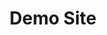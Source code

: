 ---
# Metada 
# -------
title: 'Demo Site'
path: /en
metas: 
  description: ''
  image: ./images/bio.jpg
  twitterUsername: ''
  author: Guarapo Media Agency
  lang: en
  ua: ''
siteurl: /en

# Main content sections to include
# -----------------------------------------------------------------------------
theme: portfolio
components:
  - type: hero
    active: true
  - type: portfolio
    active: true
  - type: instagram
    active: true
  - type: gallery
    active: false
  - type: about
    active: true
  - type: projects
    active: false
  - type: media
    active: false
  - type: testimonials
    active: true
  - type: process
    active: true
  - type: contact
    active: true
  - type: calendar
    active: false

# Navegation
# -----------------------------------------------------------------------------
navegation: 
  site-name: ''
  logo-active: false
  logo-url: ../../images/assets/guarapo_logo_white.svg
  translate: false
  menu:
    - nav: Bio
      link: '#about'
    - nav: Gallery
      link: '#gallery'
    - nav: portfolio
      link: '#portfolio'
    - nav: Testimonials
      link: '#testimonial'
    - nav: Contact
      link: '#contact'
    - nav: English
      link: /en/
  button: whatsapp
  link: https://wa.me/54622531989

# Main content sections to include
# -----------------------------------------------------------------------------
hero: 
  title: ¡Hello! I am Clara
  subtitle: Fashion Photographer
  channels:
    - name: ''
      link: ''
    - name: ''
      link: ''
    - name: ''
      link: ''
  image: ./images/hero.jpg

# Gallery 
# -------
gallery: 
  title: Gallery
  gallery:
    - image: ./images/gallery/1.jpg
      alt: ''

# Portafolio 
# -------
portfolio: 
  title: Portfolio
  subtitle: ''
  projects:
    - name: ''
      type: ''
      link: /
      image: ./images/portfolio/1.jpg
      alt: ''
    - name: ''
      type: ''
      link: /
      image: ./images/portfolio/2.jpg
      alt: ''
    - name: ''
      type: ''
      link: /
      image: ./images/portfolio/3.jpg
      alt: ''
    - name: ''
      type: ''
      link: /
      image: ./images/portfolio/4.jpg
      alt: ''
    - name: ''
      type: ''
      link: /
      image: ./images/portfolio/5.jpg
      alt: ''
    - name: ''
      type: ''
      link: /
      image: ./images/portfolio/6.jpg
      alt: ''

# Projects 
# -------
projects: 
  title: ''
  subtitle: '' 
  button: ''
  whatsapp: ''
  projects:
    - name: ''
      type: ''
      link: ''
      image: ./images/portfolio/6.jpg
      alt: ''

# Portafolio 
# -------
about:  
  title: About me
  description: 
    - p: ''
    - p: ''
  list: 
    - text: ''
    - text: ''
  image: ./images/bio.jpg

# Media
# -------
media:
  title: Music
  iframe:
    - link: ''
      name: ''
    - link: ''
      name: ''

# Instagram
# -------
instagram:
  title: Instagram
  key: ''

# Calendario
# -------
calendar:
  title: 'Calendar'
  key: ''
  event: 'Title'
  date: 'Date'
  location: 'Location'
# Proceso 
# -------
process:
  - title: ''
    description: ''
    icon: ../../images/assets/process_notebook.svg
  - title: ''
    description: ''
    icon: ../../images/assets/process_stack.svg
  - title: ''
    description: ''
    icon: ../../images/assets/process_arrow.svg
  - title: ''
    description: ''
    icon: ../../images/assets/process_mixer.svg

# Testimonios 
# -------
testimonio:
  title: Reviews
  list:
    - name: ''
      position: ''
      testimonio: ''
      source: ''
      image: ./images/testimonials/1.jpg

# Contacto 
# -------
contact:
    phone: (+34) 622 777 777
    email: JohnDoe@photographer.com
    address: Barcelona, Spain
    socialmedia:
        - link: https://twitter.com/
          name: twitter
        - link: https://facebook.com/
          name: facebook
        - link: https://instagram.com/
          name: instagram
        - link: https://www.youtube.com/
          name: youtube
        - link: https://open.spotify.com/
          name: linkedin
        - link: https://music.apple.com/
          name: medium
    image: ./images/bg-footer.jpg

# Footer links
# -----------------------------------------------------------------------------
cookies:
  message: We use our own and third party cookies to improve your user experience.
  button: Accept
options:
  viewmore: read more
  viewless: read less
  color: '#c70039'
---